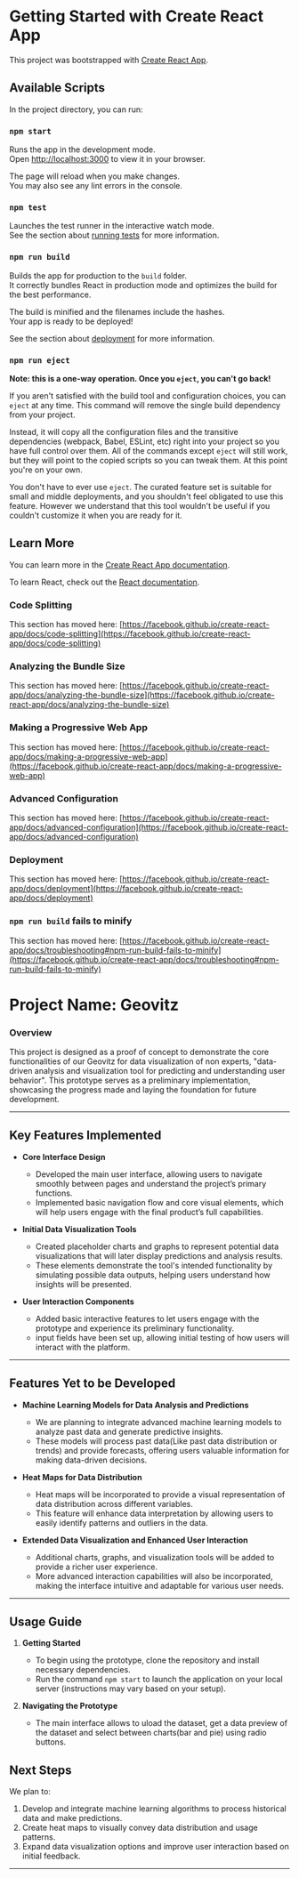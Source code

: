 # Getting Started with Create React App

This project was bootstrapped with [Create React App](https://github.com/facebook/create-react-app).

## Available Scripts

In the project directory, you can run:

### `npm start`

Runs the app in the development mode.\
Open [http://localhost:3000](http://localhost:3000) to view it in your browser.

The page will reload when you make changes.\
You may also see any lint errors in the console.

### `npm test`

Launches the test runner in the interactive watch mode.\
See the section about [running tests](https://facebook.github.io/create-react-app/docs/running-tests) for more information.

### `npm run build`

Builds the app for production to the `build` folder.\
It correctly bundles React in production mode and optimizes the build for the best performance.

The build is minified and the filenames include the hashes.\
Your app is ready to be deployed!

See the section about [deployment](https://facebook.github.io/create-react-app/docs/deployment) for more information.

### `npm run eject`

**Note: this is a one-way operation. Once you `eject`, you can't go back!**

If you aren't satisfied with the build tool and configuration choices, you can `eject` at any time. This command will remove the single build dependency from your project.

Instead, it will copy all the configuration files and the transitive dependencies (webpack, Babel, ESLint, etc) right into your project so you have full control over them. All of the commands except `eject` will still work, but they will point to the copied scripts so you can tweak them. At this point you're on your own.

You don't have to ever use `eject`. The curated feature set is suitable for small and middle deployments, and you shouldn't feel obligated to use this feature. However we understand that this tool wouldn't be useful if you couldn't customize it when you are ready for it.

## Learn More

You can learn more in the [Create React App documentation](https://facebook.github.io/create-react-app/docs/getting-started).

To learn React, check out the [React documentation](https://reactjs.org/).

### Code Splitting

This section has moved here: [https://facebook.github.io/create-react-app/docs/code-splitting](https://facebook.github.io/create-react-app/docs/code-splitting)

### Analyzing the Bundle Size

This section has moved here: [https://facebook.github.io/create-react-app/docs/analyzing-the-bundle-size](https://facebook.github.io/create-react-app/docs/analyzing-the-bundle-size)

### Making a Progressive Web App

This section has moved here: [https://facebook.github.io/create-react-app/docs/making-a-progressive-web-app](https://facebook.github.io/create-react-app/docs/making-a-progressive-web-app)

### Advanced Configuration

This section has moved here: [https://facebook.github.io/create-react-app/docs/advanced-configuration](https://facebook.github.io/create-react-app/docs/advanced-configuration)

### Deployment

This section has moved here: [https://facebook.github.io/create-react-app/docs/deployment](https://facebook.github.io/create-react-app/docs/deployment)

### `npm run build` fails to minify

This section has moved here: [https://facebook.github.io/create-react-app/docs/troubleshooting#npm-run-build-fails-to-minify](https://facebook.github.io/create-react-app/docs/troubleshooting#npm-run-build-fails-to-minify)

# Project Name: Geovitz

### Overview
This project is designed as a proof of concept to demonstrate the core functionalities of our Geovitz for data visualization of non experts, "data-driven analysis and visualization tool for predicting and understanding user behavior". This prototype serves as a preliminary implementation, showcasing the progress made and laying the foundation for future development.

---

## Key Features Implemented

- **Core Interface Design**
  - Developed the main user interface, allowing users to navigate smoothly between pages and understand the project’s primary functions.
  - Implemented basic navigation flow and core visual elements, which will help users engage with the final product’s full capabilities.

- **Initial Data Visualization Tools**
  - Created placeholder charts and graphs to represent potential data visualizations that will later display predictions and analysis results.
  - These elements demonstrate the tool's intended functionality by simulating possible data outputs, helping users understand how insights will be presented.

- **User Interaction Components**
  - Added basic interactive features to let users engage with the prototype and experience its preliminary functionality.
  - input fields have been set up, allowing initial testing of how users will interact with the platform.

---

## Features Yet to be Developed

- **Machine Learning Models for Data Analysis and Predictions**
  - We are planning to integrate advanced machine learning models to analyze past data and generate predictive insights.
  - These models will process past data(Like past data distribution or trends) and provide forecasts, offering users valuable information for making data-driven decisions.

- **Heat Maps for Data Distribution**
  - Heat maps will be incorporated to provide a visual representation of data distribution across different variables.
  - This feature will enhance data interpretation by allowing users to easily identify patterns and outliers in the data.

- **Extended Data Visualization and Enhanced User Interaction**
  - Additional charts, graphs, and visualization tools will be added to provide a richer user experience.
  - More advanced interaction capabilities will also be incorporated, making the interface intuitive and adaptable for various user needs.

---

## Usage Guide

1. **Getting Started**
   - To begin using the prototype, clone the repository and install necessary dependencies.
   - Run the command `npm start` to launch the application on your local server (instructions may vary based on your setup).

2. **Navigating the Prototype**
   - The main interface allows to uload the dataset, get a data preview of the dataset and select between charts(bar and pie) using radio buttons.


## Next Steps

We plan to:
1. Develop and integrate machine learning algorithms to process historical data and make predictions.
2. Create heat maps to visually convey data distribution and usage patterns.
3. Expand data visualization options and improve user interaction based on initial feedback.

---

